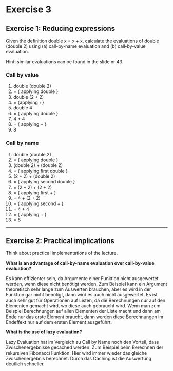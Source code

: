 # Exercise 3 

## Exercise 1: Reducing expressions

Given the definition double x = x + x, calculate the evaluations of double (double 2) using 
(a) call-by-name evaluation and 
(b) call-by-value evaluation. 

Hint: similar evaluations can be found in the slide nr 43.

### Call by value

1. double (double 2)
2. = { applying double }
3. double (2 + 2)
4. = {applying +}
5. double 4
6. = { applying double }
7. 4 + 4
8. = { applying + }
9. 8

### Call by name

1. double (double 2)
2. = { applying double }
3. (double 2) + (double 2)
4. = { applying first double }
5. (2 + 2) + (double 2)
6. = { applying second double }
7. = (2 + 2) + (2 + 2)
8. = { applying first + }
9. = 4 + (2 + 2)
10. = { applying second + }
11. = 4 + 4
12. = { applying + }
131. = 8

___

## Exercise 2: Practical implications

Think about practical implementations of the lecture. 

**What is an advantage of call-by-name evaluation over call-by-value evaluation?**

Es kann effizienter sein, da Argumente einer Funktion nicht ausgewertet werden, wenn diese nicht benötigt werden. Zum Beispiel kann ein Argument theoretisch sehr lange zum Auswerten brauchen, aber es wird in der Funktion gar nicht benötigt, dann wird es auch nicht ausgewertet. Es ist auch sehr gut für Operationen auf Listen, da die Berechnungen nur auf den Elementen gemacht wird, wo diese auch gebraucht wird. Wenn man zum Beispiel Berechnungen auf allen Elementen der Liste macht und dann am Ende nur das erste Element braucht, dann werden diese Berechnungen im Endeffekt nur auf dem ersten Element ausgeführt.


**What is the use of lazy evaluation?**

Lazy Evaluation hat im Vergleich zu Call by Name noch den Vorteil, dass Zwischenergebnisse gecached werden. Zum Beispiel beim Berechnen der rekursiven Fibonacci Funktion. Hier wird immer wieder das gleiche Zwischenergebnis berechnet. Durch das Caching ist die Auswertung deutlich schneller.